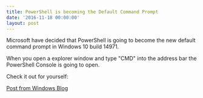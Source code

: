 ```yaml
---
title: PowerShell is becoming the Default Command Prompt
date: '2016-11-18 00:00:00'
layout: post
---
```

Microsoft have decided that PowerShell is going to become the new default command prompt in Windows 10 build 14971.
<!--more-->

When you open a explorer window and type "CMD" into the address bar the PowerShell Console is going to open.

Check it out for yourself:

[Post from Windows Blog](https://blogs.windows.com/windowsexperience/2016/11/17/announcing-windows-10-insider-preview-build-14971-for-pc/)